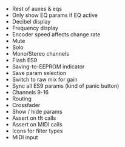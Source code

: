 - Rest of auxes & eqs
- Only show EQ params if EQ active
- Decibel display
- Frequency display
- Encoder speed affects change rate
- Mute
- Solo
- Mono/Stereo channels
- Flash ES9
- Saving-to-EEPROM indicator
- Save param selection
- Switch to raw mix for gain
- Sync all ES9 params (kind of panic button)
- Channels 9-16
- Routing
- Crossfader
- Show / hide params
- Assert on tft calls
- Assert on MIDI calls
- Icons for filter types
- MIDI input